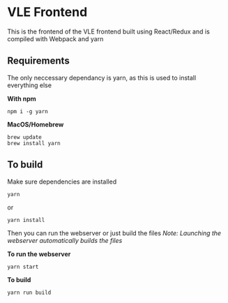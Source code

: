 # VLE Frontend
This is the frontend of the VLE frontend built using React/Redux and is compiled with Webpack and yarn

## Requirements
The only neccessary dependancy is yarn, as this is used to install everything else

**With npm**
```
npm i -g yarn
```
**MacOS/Homebrew**
```
brew update
brew install yarn
```

## To build
Make sure dependencies are installed
```
yarn
```
or
```
yarn install
```

Then you can run the webserver or just build the files 
*Note: Launching the webserver automatically builds the files*

**To run the webserver**
```
yarn start
```

**To build**
```
yarn run build
```